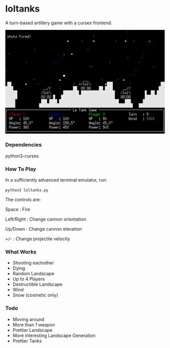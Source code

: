# loltanks

A turn-based artillery game with a curses frontend.

![a screenshot](screenshot.gif)

### Dependencies

python3-curses

### How To Play

In a sufficiently advanced terminal emulator, run:

`python3 loltanks.py`

The controls are:

Space       : Fire

Left/Right  : Change cannon orientation


Up/Down     : Change cannon elevation

+/-         : Change projectile velocity

### What Works

- Shooting eachother
- Dying
- Random Landscape
- Up to 4 Players
- Destructible Landscape
- Wind
- Snow (cosmetic only)

### Todo

- Moving around
- More than 1 weapon
- Prettier Landscape
- More interesting Landscape Generation
- Prettier Tanks
